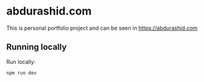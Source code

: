 # abdurashid.com

This is personal portfolio project and can be seen in <https://abdurashid.com>

## Running locally

Run locally:

```sh
npm run dev
```
